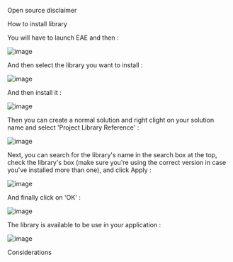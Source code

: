Open source disclaimer

How to install library

You will have to launch EAE and then :

![image](https://github.com/user-attachments/assets/9eb24a42-9ae0-4e50-a1a0-05f2cf7660f4)

And then select the library you want to install : 

![image](https://github.com/user-attachments/assets/bf545eac-8e45-41c8-8c90-927eec7e6c94)

And then install it :

![image](https://github.com/user-attachments/assets/6c5830ed-b0ec-4eea-aa9b-9e4ec45a35e7)

Then you can create a normal solution and right clight on your solution name and select 'Project Library Reference' : 

![image](https://github.com/user-attachments/assets/630456fe-b629-4cf7-b891-a2bf490600d9)

Next, you can search for the library's name in the search box at the top, check the library's box (make sure you're using the correct version in case you've installed more than one), and click Apply : 

![image](https://github.com/user-attachments/assets/6d1ec331-fb32-478e-b468-6b81d9f4b4fa)

And finally click on 'OK' : 

![image](https://github.com/user-attachments/assets/1b9ac939-045b-4cc7-a731-bc2349b694f8)

The library is available to be use in your application : 

![image](https://github.com/user-attachments/assets/55b57867-810d-4aab-9268-bf6a4bf32ee5)


Considerations
